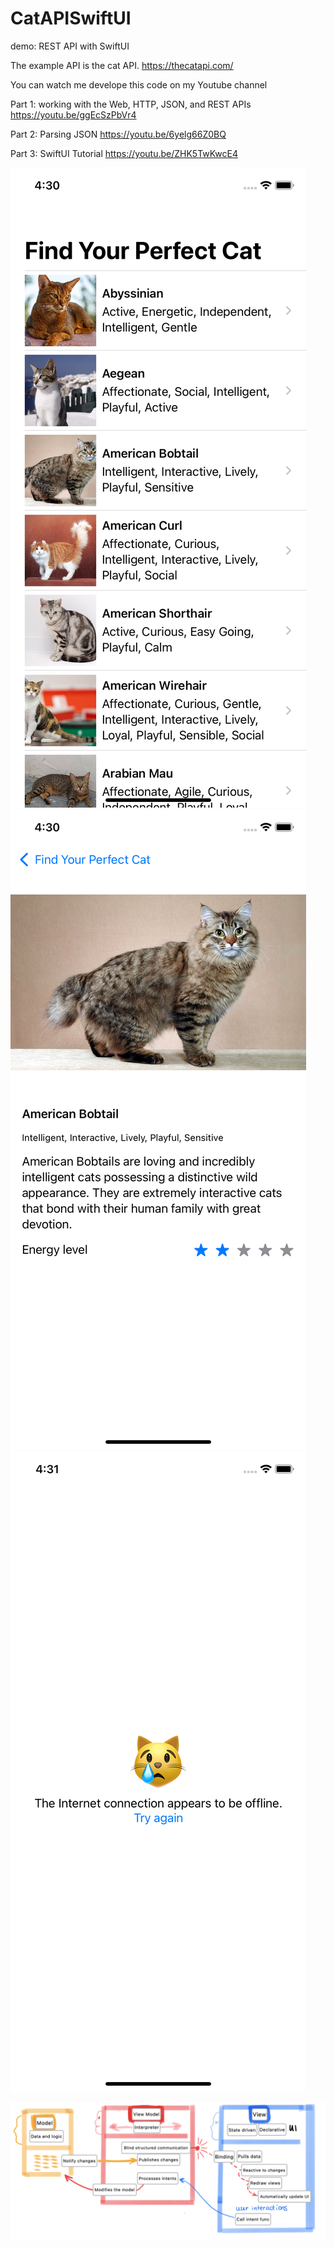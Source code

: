 # CatAPISwiftUI
demo: REST API with SwiftUI

The example API is the cat API.
https://thecatapi.com/

You can watch me develope this code on my Youtube channel

Part 1: working with the Web, HTTP, JSON, and REST APIs https://youtu.be/ggEcSzPbVr4

Part 2: Parsing JSON https://youtu.be/6yelg66Z0BQ

Part 3:  SwiftUI Tutorial https://youtu.be/ZHK5TwKwcE4

 ![](CatAPIProject/images/home.png)
  ![](CatAPIProject/images/detail.png)
   ![](CatAPIProject/images/error.png)
   
  ![](CatAPIProject/images/mvvm.png)
